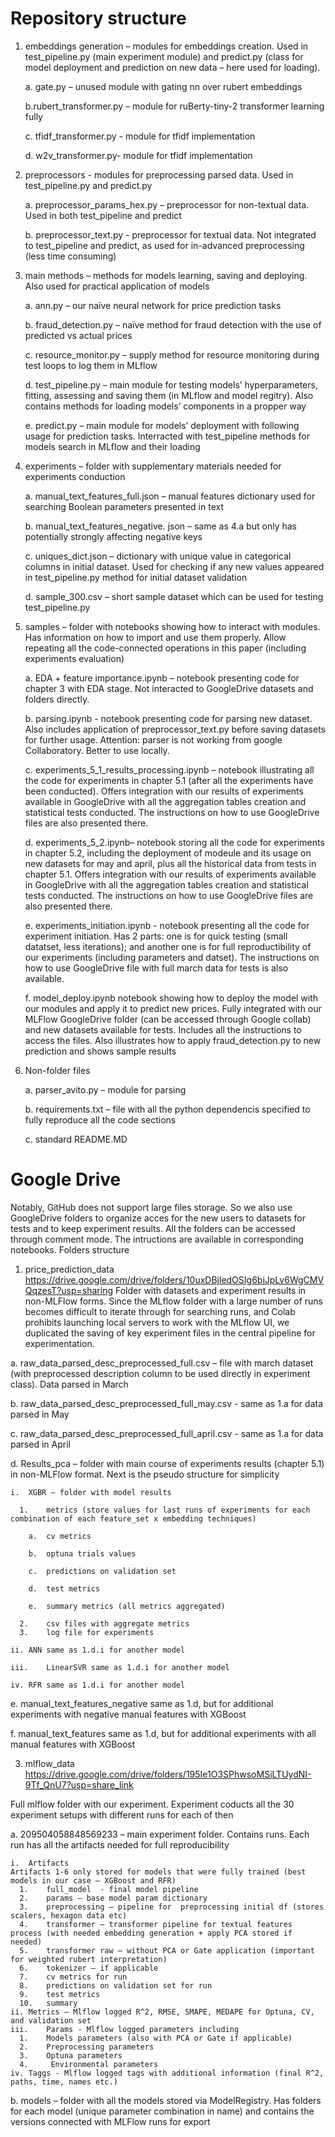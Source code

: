 # Repository structure #

1.	embeddings generation – modules for embeddings creation. Used in test_pipeline.py (main experiment module) and predict.py (class for model deployment and prediction on new data – here used for loading).


    a.	gate.py – unused module with gating nn over rubert embeddings


    b.rubert_transformer.py – module for ruBerty-tiny-2 transformer learning fully


    c.	tfidf_transformer.py  - module for tfidf implementation


    d.	w2v_transformer.py- module for tfidf implementation


2.	preprocessors - modules for preprocessing parsed data. Used in test_pipeline.py and predict.py


    a.	preprocessor_params_hex.py – preprocessor for non-textual data. Used in both test_pipeline and predict


    b.	preprocessor_text.py - preprocessor for textual data. Not integrated to test_pipeline and predict, as used for in-advanced preprocessing (less time consuming)


3.	main methods – methods for models learning, saving and deploying. Also used for practical application of models

    a.	ann.py – our naïve neural network for price prediction tasks


    b.	fraud_detection.py – naïve method for fraud detection with the use of predicted vs actual prices


    c.	resource_monitor.py – supply method for resource monitoring during test loops to log them in MLflow


    d.	test_pipeline.py – main module for testing models’ hyperparameters, fitting, assessing and saving them (in MLflow and model regitry). Also contains methods for loading models’ components in a propper way


    e.	predict.py – main module for models’ deployment with following usage for prediction tasks. Interracted with test_pipeline methods for models search in MLflow and their loading


4.	experiments – folder with supplementary materials needed for experiments conduction


    a.	manual_text_features_full.json – manual features dictionary used for searching Boolean parameters presented in text 


    b.	manual_text_features_negative. json – same as 4.a but only has potentially strongly affecting negative keys


    c.	uniques_dict.json – dictionary with unique value in categorical columns in initial dataset. Used for checking if any new values appeared in test_pipeline.py method for initial dataset validation


    d.	sample_300.csv – short sample dataset which can be used for testing test_pipeline.py 


5.	samples – folder with notebooks showing how to interact with modules. Has information on how to import and use them properly. Allow repeating all the code-connected operations in this paper (including experiments evaluation) 


    a.	EDA + feature importance.ipynb – notebook presenting code for chapter 3 with EDA stage. Not interacted to GoogleDrive datasets and folders directly.


    b.	 parsing.ipynb - notebook presenting code for parsing new dataset. Also includes application of preprocessor_text.py before saving datasets for further usage. Attention: parser is not working from google Collaboratory. Better to use locally.


    c.	experiments_5_1_results_processing.ipynb – notebook illustrating all the code for experiments in chapter 5.1 (after all the experiments have been conducted). Offers integration with our results of experiments available in GoogleDrive with all the aggregation tables creation and statistical tests conducted. The instructions on how to use GoogleDrive files are also presented there.


    d.	experiments_5_2.ipynb– notebook storing all the code for experiments in chapter 5.2, including the deployment of modeule and its usage on new datasets for may and april, plus all the historical data from tests in chapter 5.1. Offers integration with our results of experiments available in GoogleDrive with all the aggregation tables creation and statistical tests conducted. The instructions on how to use GoogleDrive files are also presented there.


    e.	experiments_initiation.ipynb - notebook presenting all the code for experiment initiation. Has 2 parts: one is for quick testing (small datatset, less iterations); and another one is for full reproductibility of our experiments (including parameters and datset). The instructions on how to use GoogleDrive file with full march data for tests is also available.


    f.	model_deploy.ipynb notebook showing how to deploy the model with our modules and apply it to predict new prices. Fully integrated with our MLFlow GoogleDrive folder (can be accessed through Google collab) and new datasets available for tests. Includes all the instructions to access the files. Also illustrates how to apply fraud_detection.py to new prediction and shows sample results  


6.	Non-folder files


    a.	parser_avito.py – module for parsing 


    b.	requirements.txt – file with all the python dependencis specified to fully reproduce all the code sections


    c.	standard README.MD

# Google Drive #

Notably, GitHub does not support large files storage. So we also use GoogleDrive folders to organize acces for the new users to datasets for tests and to keep experiment results. All the folders can be accessed through comment mode. The intructions are available in corresponding notebooks.
Folders structure

1.	price_prediction_data https://drive.google.com/drive/folders/10uxDBjledOSIg6biJpLv6WgCMVQqzesT?usp=sharing
Folder with datasets and experiment results in non-MLFlow forms. Since the MLflow folder with a large number of runs becomes difficult to iterate through for searching runs, and Colab prohibits launching local servers to work with the MLflow UI, we duplicated the saving of key experiment files in the central pipeline for experimentation.

  a.	raw_data_parsed_desc_preprocessed_full.csv – file with march dataset (with preprocessed description column to be used directly in experiment class). Data parsed in March
  
  b.	raw_data_parsed_desc_preprocessed_full_may.csv - same as 1.a for data parsed in May 
  
  c.	raw_data_parsed_desc_preprocessed_full_april.csv - same as 1.a for data parsed in April
  
  d.	Results_pca – folder with main course of experiments results (chapter 5.1) in non-MLFlow format. Next is the pseudo structure for simplicity
  
    i.	XGBR – folder with model results 
    
      1.	metrics (store values for last runs of experiments for each combination of each feature_set x embedding techniques)
      
        a.	cv metrics 
        
        b.	optuna trials values
        
        c.	predictions on validation set
        
        d.	test metrics
        
        e.	summary metrics (all metrics aggregated)
        
      2.	csv files with aggregate metrics
      3.	log file for experiments
      
    ii.	ANN same as 1.d.i for another model
    
    iii.	LinearSVR same as 1.d.i for another model
    
    iv.	RFR same as 1.d.i for another model
    

  e.	manual_text_features_negative same as 1.d, but for additional experiments with negative manual features with XGBoost
  
  f.	manual_text_features same as 1.d, but for additional experiments with all manual features with XGBoost
  
3.	mlflow_data https://drive.google.com/drive/folders/195Ie1O3SPhwsoMSiLTUydNI-9Tf_QnU7?usp=share_link


Full mlflow folder with our experiment. Experiment coducts all the 30 experiment setups with different runs for each of then

  a.	209504058848569233 – main experiment folder. Contains runs. Each run has all the artifacts needed for full reproducibility
  
    i.	Artifacts
    Artifacts 1-6 only stored for models that were fully trained (best models in our case – XGBoost and RFR)
      1.	full_model  - final model pipeline 
      2.	params – base model param dictionary
      3.	preprocessing – pipeline for  preprocessing initial df (stores scalers, hexagon data etc)
      4.	transformer – transformer pipeline for textual features process (with needed embedding generation + apply PCA stored if needed)
      5.	transformer raw – without PCA or Gate application (important for weighted rubert interpretation)
      6.	tokenizer – if applicable
      7.	cv metrics for run
      8.	predictions on validation set for run
      9.	test metrics 
      10.	summary
    ii.	Metrics – Mlflow logged R^2, RMSE, SMAPE, MEDAPE for Optuna, CV, and validation set
    iii.	Params - Mlflow logged parameters including
      1.	Models parameters (also with PCA or Gate if applicable)
      2.	Preprocessing parameters
      3.	Optuna parameters
      4.	 Environmental parameters
    iv.	Taggs - Mlflow logged tags with additional information (final R^2, paths, time, names etc.)
    
  b.	models – folder with all the models stored via ModelRegistry. Has folders  for each model (unique parameter combination in name) and contains the versions connected with MLFlow runs for export
   
